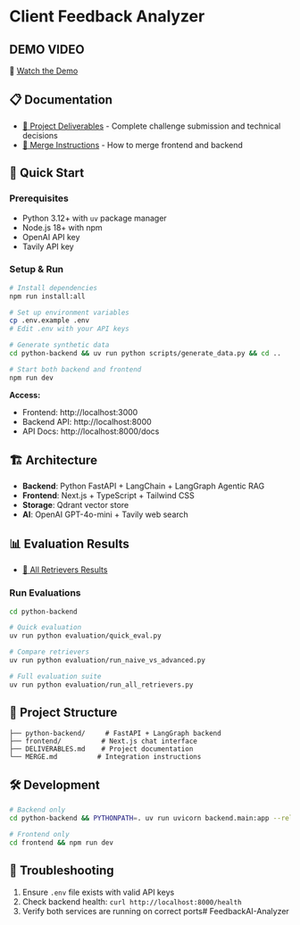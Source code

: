 # Client Feedback Analyzer

## DEMO VIDEO
🎥 [Watch the Demo](https://www.loom.com/share/2b516789b62e49589816364bdf6910b0?sid=bc4ac075-ecb8-4600-96e2-76e51b3e3cb6)

## 📋 Documentation
- [📄 Project Deliverables](DELIVERABLES.md) - Complete challenge submission and technical decisions
- [🔗 Merge Instructions](MERGE.md) - How to merge frontend and backend

## 🚀 Quick Start

### Prerequisites
- Python 3.12+ with `uv` package manager
- Node.js 18+ with npm
- OpenAI API key
- Tavily API key

### Setup & Run
```bash
# Install dependencies
npm run install:all

# Set up environment variables
cp .env.example .env
# Edit .env with your API keys

# Generate synthetic data
cd python-backend && uv run python scripts/generate_data.py && cd ..

# Start both backend and frontend
npm run dev
```

**Access:**
- Frontend: http://localhost:3000
- Backend API: http://localhost:8000
- API Docs: http://localhost:8000/docs

## 🏗️ Architecture
- **Backend**: Python FastAPI + LangChain + LangGraph Agentic RAG
- **Frontend**: Next.js + TypeScript + Tailwind CSS
- **Storage**: Qdrant vector store
- **AI**: OpenAI GPT-4o-mini + Tavily web search

## 📊 Evaluation Results
- [🔬 All Retrievers Results](python-backend/results/all_retrievers_results.md)

### Run Evaluations
```bash
cd python-backend

# Quick evaluation
uv run python evaluation/quick_eval.py

# Compare retrievers
uv run python evaluation/run_naive_vs_advanced.py

# Full evaluation suite
uv run python evaluation/run_all_retrievers.py
```

## 📁 Project Structure
```
├── python-backend/     # FastAPI + LangGraph backend
├── frontend/          # Next.js chat interface
├── DELIVERABLES.md    # Project documentation
└── MERGE.md          # Integration instructions
```

## 🛠️ Development
```bash
# Backend only
cd python-backend && PYTHONPATH=. uv run uvicorn backend.main:app --reload

# Frontend only
cd frontend && npm run dev
```

## 🔧 Troubleshooting
1. Ensure `.env` file exists with valid API keys
2. Check backend health: `curl http://localhost:8000/health`
3. Verify both services are running on correct ports# FeedbackAI-Analyzer

